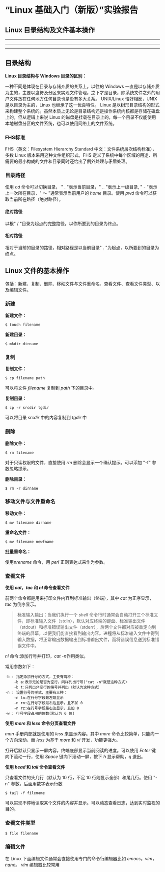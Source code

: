 # “Linux 基础入门（新版）”实验报告
##  Linux 目录结构及文件基本操作
***
***
***
##  目录结构
**Linux 目录结构与 Windows 目录的区别：**

一种不同是体现在目录与存储介质的关系上，以往的 Windows 一直是以存储介质为主的，主要以盘符及分区来实现文件管理，之下才是目录，除系统文件之外的用户文件放在任何地方任何目录也是没有多大关系。 UNIX/Linux 恰好相反，UNIX 是以目录为主的，Linux 也继承了这一优良特性。 Linux 是以树形目录结构的形式来构建整个系统的。虽然本质上无论是目录结构还是操作系统内核都是存储在磁盘上的，但从逻辑上来说 Linux 的磁盘是挂载在目录上的，每一个目录不仅能使用本地磁盘分区的文件系统，也可以使用网络上的文件系统。

### FHS标准
FHS（英文：Filesystem Hierarchy Standard 中文：文件系统层次结构标准），多数 Linux 版本采用这种文件组织形式，FHS 定义了系统中每个区域的用途、所需要的最小构成的文件和目录同时还给出了例外处理与矛盾处理。

### 目录路径
使用 *cd* 命令可以切换目录， " . "表示当前目录，" .. "表示上一级目录, " - "表示上一次所在目录，" ～ "通常表示当前用户的 *home* 目录。使用 *pwd* 命令可以获取当前所在路径（绝对路径）。

####  绝对路径
以根" / "目录为起点的完整路径，以你所要到的目录为终点。

####  相对路径
相对于当前的目录的路径，相对路径是以当前目录" . "为起点，以所要到的目录为终点。

##  Linux 文件的基本操作
包括：新建、复制、删除、移动文件与文件重命名、查看文件、查看文件类型、以及编辑文件。

### 新建
**新建文件：**

    $ touch filename
**新建目录：**

    $ mkdir dirname

### 复制
**复制文件：**

    $ cp filename path
可以将文件 *filename* 复制到 *path* 下的目录中。

**复制目录：**

    $ cp -r srcdir tgdir
可以将目录 *srcdir* 中的内容复制到 *tgdir* 中

### 删除
**删除文件：**

    $ rm filename
对于只读权限的文件，直接使用 *rm* 删除会显示一个确认提示。可以添加 "-f" 参数忽略提示。

**删除目录：**

    $ rm -r dirname
    
### 移动文件与文件重命名
**移动文件：**

    $ mv filename dirname

**重命名文件：**

    $ mv filename newfname

**批量重命名：**

使用n*rename* 命令，用 *perl* 正则表达式来作为参数。

### 查看文件
**使用 *cat*，*tac* 和 *nl* 命令查看文件**

前两个命令都是用来打印文件内容到标准输出（终端），其中 *cat* 为正序显示，*tac* 为倒序显示。
>标准输入输出：当我们执行一个 *shell* 命令行时通常会自动打开三个标准文件，即标准输入文件（stdin），默认对应终端的键盘、标准输出文件（stdout）和标准错误输出文件（stderr），后两个文件都对应被重定向到终端的屏幕，以便我们能直接看到输出内容。进程将从标准输入文件中得到输入数据，将正常输出数据输出到标准输出文件，而将错误信息送到标准错误文件中。

*nl* 命令:添加行号并打印，*cat -n*作用类似。

常用参数如下：

    -b : 指定添加行号的方式，主要有两种：
        -b a:表示无论是否为空行，同样列出行号("cat -n"就是这种方式)
        -b t:只列出非空行的编号并列出（默认为这种方式）
    -n : 设置行号的样式，主要有三种：
        -n ln:在行号字段最左端显示
        -n rn:在行号字段最右边显示，且不加 0
        -n rz:在行号字段最右边显示，且加 0
    -w : 行号字段占用的位数(默认为 6 位)
    
**使用 *more* 和 *less* 命令分页查看文件**

*man* 手册内部就是使用的 *less* 来显示内容。其中 *more* 命令比较简单，只能向一个方向滚动，而 *less* 为基于 *more* 和 *vi* 开发，功能更强大。

打开后默认只显示一屏内容，终端底部显示当前阅读的进度。可以使用 *Enter* 键向下滚动一行，使用 *Space* 键向下滚动一屏，按下 *h* 显示帮助，*q* 退出。

**使用 *head* 和 *tail* 命令查看文件**

只查看文件的头几行（默认为 10 行，不足 10 行则显示全部）和尾几行。使用 "-n" 参数，后面用数字表示行数

    $ tail -f filename
可以实现不停地读取某个文件的内容并显示。可以动态查看日志，达到实时监视的目的。

### 查看文件类型

    $ file filename

### 编辑文件
在 Linux 下面编辑文件通常会直接使用专门的命令行编辑器比如 *emacs*，*vim*，*nano*。 *vim* 编辑器比较常用
